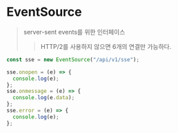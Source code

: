 # EventSource

> server-sent events를 위한 인터페이스
>
> > HTTP/2를 사용하지 않으면 6개의 연결만 가능하다.

```js
const sse = new EventSource("/api/v1/sse");

sse.onopen = (e) => {
  console.log(e);
};
sse.onmessage = (e) => {
  console.log(e.data);
};
sse.error = (e) => {
  console.log(e);
};
```
